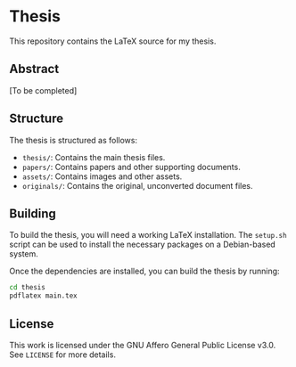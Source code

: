 # Thesis

This repository contains the LaTeX source for my thesis.

## Abstract

[To be completed]

## Structure

The thesis is structured as follows:

- `thesis/`: Contains the main thesis files.
- `papers/`: Contains papers and other supporting documents.
- `assets/`: Contains images and other assets.
- `originals/`: Contains the original, unconverted document files.

## Building

To build the thesis, you will need a working LaTeX installation. The `setup.sh` script can be used to install the necessary packages on a Debian-based system.

Once the dependencies are installed, you can build the thesis by running:

```bash
cd thesis
pdflatex main.tex
```

## License

This work is licensed under the GNU Affero General Public License v3.0. See `LICENSE` for more details.